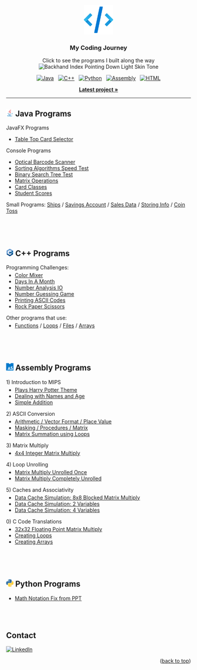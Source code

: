 <!-- Top of README anchor -->
<a name="readme-top"></a>

<!-- PROJECT LOGO -->
<br />
<div align="center">
  <div>
    <img src="icons/logo.png" alt="Logo" width="80" height="80">
  </div>

  <h3 align="center">My Coding Journey</h3>

  <p align="center">
    Click to see the programs I built along the way <img src="https://raw.githubusercontent.com/Tarikul-Islam-Anik/Animated-Fluent-Emojis/master/Emojis/Hand%20gestures/Backhand%20Index%20Pointing%20Down%20Light%20Skin%20Tone.png" alt="Backhand Index Pointing Down Light Skin Tone" width="25" height="25" />
  </p>
  
  <div>
    <a href="https://github.com/ow-n/My-Practice-Projects/tree/main/Java"><img src="https://img.shields.io/badge/Java-ED8B00?style=for-the-badge&logo=coffeescript&logoColor=white" alt="Java"></a>
    &nbsp;
    <a href="https://github.com/ow-n/My-Practice-Projects/tree/main/C%2B%2B"><img src="https://img.shields.io/badge/C%2B%2B-00599C?style=for-the-badge&logo=cplusplus&logoColor=#00599C" alt="C++"></a>
    &nbsp;
    <a href="https://github.com/ow-n/My-Practice-Projects/tree/main/Python"><img src="https://img.shields.io/badge/Python-2372b4?style=for-the-badge&logo=python&logoColor=white" alt="Python"></a>
    &nbsp;
    <a href="https://github.com/ow-n/My-Practice-Projects/tree/main/Assembly"><img src="https://img.shields.io/badge/Assembly-654FF0?style=for-the-badge&logo=assemblyscript&logoColor=white" alt="Assembly"></a>
    &nbsp;
    <a href="https://github.com/ow-n/My-Practice-Projects/blob/main/README.md?plain=1"><img src="https://img.shields.io/badge/HTML-E34F26?style=for-the-badge&logo=html5&logoColor=white" alt="HTML"></a>

  </div>
    
  <p align="center">
    <a href="https://github.com/ow-n/My-Practice-Projects/tree/main/Java/Card%20Game"><strong>Latest project »</strong></a>
  </p>
  
</div>


---


<!-- JAVA -->
## <img src="icons/Java.svg" alt="Java" width="20" height="20"> Java Programs
<!-- JavaFX Programs -->
<p style="margin-left: 0;">JavaFX Programs</p>
<ul>
<li><a href="https://github.com/ow-n/My-Practice-Projects/tree/main/Java/JavaFX%20Programs/src/Table%20Top%20Card%20Selector">Table Top Card Selector</a></li>
</ul>
<!-- Console Programs -->
<p style="margin-left: 0;">Console Programs</p>
<ul>
<li><a href="https://github.com/ow-n/My-Practice-Projects/tree/main/Java/Programs/Optical%20Barcode%20Scanner">Optical Barcode Scanner</a></li>
<li><a href="https://github.com/ow-n/My-Practice-Projects/tree/main/Java/Programs/Sorting%20Algorithm%20Test">Sorting Algorithms Speed Test</a></li>
<li><a href="https://github.com/ow-n/My-Practice-Projects/tree/main/Java/Programs/Binary%20Search%20Tree">Binary Search Tree Test</a></li>
<li><a href="https://github.com/ow-n/My-Practice-Projects/tree/main/Java/Programs/MatrixOperations">Matrix Operations</a></li>
<li><a href="https://github.com/ow-n/My-Practice-Projects/tree/main/Java/Programs/Card%20Game">Card Classes</a></li>
<li><a href="https://github.com/ow-n/My-Practice-Projects/tree/main/Java/Programs/Student%20Score%20Tracker">Student Scores</a></li>
</ul>
<!-- Small Programs -->
<p>Small Programs: <a href="https://github.com/ow-n/My-Practice-Projects/tree/main/Java/Small%20Programs/src/ships">Ships</a> / <a href="https://github.com/ow-n/My-Practice-Projects/tree/main/Java/Small%20Programs/src/savingsaccount">Savings Account</a> / <a href="https://github.com/ow-n/My-Practice-Projects/tree/main/Java/Small%20Programs/src/salesdata">Sales Data</a> / <a href="https://github.com/ow-n/My-Practice-Projects/tree/main/Java/Small%20Programs/src/personalinfo">Storing Info</a> / <a href="https://github.com/ow-n/My-Practice-Projects/tree/main/Java/Small%20Programs/src/cointoss">Coin Toss</a></p>
<br><br><br>


<!-- C++ -->
## <img src="icons/C++.png" alt="C++" width="20" height="20"> C++ Programs
<p>Programming Challenges:</p>
<ul style="margin-top: -10px;">
<li><a href="https://github.com/ow-n/My-Practice-Projects/blob/main/C%2B%2B/Programming%20Challenges/colorMixer.cpp">Color Mixer</a></li>
<li><a href="https://github.com/ow-n/My-Practice-Projects/blob/main/C%2B%2B/Programming%20Challenges/daysInAMonth.cpp">Days In A Month</a></li>
<li><a href="https://github.com/ow-n/My-Practice-Projects/blob/main/C%2B%2B/Programming%20Challenges/numberAnalysisIO.cpp">Number Analysis IO</a></li>
<li><a href="https://github.com/ow-n/My-Practice-Projects/blob/main/C%2B%2B/Programming%20Challenges/numberGuessingGame.cpp">Number Guessing Game</a></li>
<li><a href="https://github.com/ow-n/My-Practice-Projects/blob/main/C%2B%2B/Programming%20Challenges/printingASCIICodes.cpp">Printing ASCII Codes</a></li>
<li><a href="https://github.com/ow-n/My-Practice-Projects/blob/main/C%2B%2B/Programming%20Challenges/rockPaperScissors.cpp">Rock Paper Scissors</a></li>
</ul>

<p>Other programs that use:</p>
<ul style="margin-top: -10px;">
<li><a href="https://github.com/ow-n/My-Practice-Projects/blob/main/C%2B%2B/Functions/scope.cpp">Functions</a> / <a href="https://github.com/ow-n/My-Practice-Projects/blob/main/C%2B%2B/Loops%20%26%20Files/nested.cpp">Loops</a> / <a href="https://github.com/ow-n/My-Practice-Projects/blob/main/C%2B%2B/Loops%20%26%20Files/nested.cpp">Files</a> / <a href="https://github.com/ow-n/My-Practice-Projects/blob/main/C%2B%2B/Arrays/student.cpp">Arrays</a></li>
</ul>
<br><br><br>


<!-- ASSEMBLY -->
## <img src="icons/AssemblyScript.png" alt="Assembly" width="20" height="20"> Assembly Programs
<!-- 1) Intro to MIPS -->
<p style="margin-left: 0;">1) Introduction to MIPS</p>
<ul style="margin-top: -10px;">
<li><a href="https://github.com/ow-n/My-Practice-Projects/blob/main/Assembly/1)%20Intro%20to%20MIPS/Plays%20Song%20-%20Harry%20Potter%20Theme.asm">Plays Harry Potter Theme</a></li>
<li><a href="https://github.com/ow-n/My-Practice-Projects/blob/main/Assembly/1)%20Intro%20to%20MIPS/Dealing%20with%20Names%20and%20Age.asm">Dealing with Names and Age</a></li>
<li><a href="https://github.com/ow-n/My-Practice-Projects/blob/main/Assembly/1)%20Intro%20to%20MIPS/Simple%20Addition.asm">Simple Addition</a></li>
</ul>
<!-- 2) ASCII Conversion -->
<p style="margin-left: 0;">2) ASCII Conversion</p>
<ul style="margin-top: -10px;">
<li><a href="https://github.com/ow-n/My-Practice-Projects/blob/main/Assembly/2)%20ASCII%20Conversion/ASCII%20Conversion%20Arithmetic.asm">Arithmetic / Vector Format / Place Value</a></li>
<li><a href="https://github.com/ow-n/My-Practice-Projects/blob/main/Assembly/2)%20ASCII%20Conversion/ASCII%20Conversion%20Masking.asm">Masking / Procedures / Matrix</a></li>
<li><a href="https://github.com/ow-n/My-Practice-Projects/blob/main/Assembly/2)%20ASCII%20Conversion/Loop%20to%20Sum%20Matrix.asm">Matrix Summation using Loops</a></li>
</ul>
<!-- 3) Matrix Multiply -->
<p style="margin-left: 0;">3) Matrix Multiply</p>
<ul style="margin-top: -10px;">
<li><a href="https://github.com/ow-n/My-Practice-Projects/blob/main/Assembly/3)%20Matrix%20Multiply/4x4%20Integer%20Matrix%20Multiply.asm">4x4 Integer Matrix Multiply</a></li>
</ul>
<!-- 4) Loop Unrolling -->
<p style="margin-left: 0;">4) Loop Unrolling</p>
<ul style="margin-top: -10px;">
<li><a href="https://github.com/ow-n/My-Practice-Projects/blob/main/Assembly/4)%20Loop%20Unrolling/MM%20Unrolled%20Once.asm">Matrix Multiply Unrolled Once</a></li>
<li><a href="https://github.com/ow-n/My-Practice-Projects/blob/main/Assembly/4)%20Loop%20Unrolling/MM%20Completely%20Unrolled.asm">Matrix Multiply Completely Unrolled</a></li>
</ul>
<!-- 5) Caches and Associativity -->
<p style="margin-left: 0;">5) Caches and Associativity</p>
<ul style="margin-top: -10px;">
<li><a href="https://github.com/ow-n/My-Practice-Projects/blob/main/Assembly/5)%20Caches%20and%20Associativity/8x8%20Blocked%20MM%20Caches.asm">Data Cache Simulation: 8x8 Blocked Matrix Multiply</a></li>
<li><a href="https://github.com/ow-n/My-Practice-Projects/blob/main/Assembly/5)%20Caches%20and%20Associativity/Data%20Cache%20Sim%202%20Variables.asm">Data Cache Simulation: 2 Variables</a></li>
<li><a href="https://github.com/ow-n/My-Practice-Projects/blob/main/Assembly/5)%20Caches%20and%20Associativity/Data%20Cashe%20Sim%204%20Variables.asm">Data Cache Simulation: 4 Variables</a></li>
</ul>
<!-- 0) C Code Translations -->
<p style="margin-left: 0;">0) C Code Translations</p>
<ul style="margin-top: -10px;">
<li><a href="https://github.com/ow-n/My-Practice-Projects/blob/main/Assembly/0)%20C%20Code%20Translation/32x32%20Floating%20Point%20Matrix%20Multiply.asm">32x32 Floating Point Matrix Multiply</a></li>
<li><a href="https://github.com/ow-n/My-Practice-Projects/blob/main/Assembly/0)%20C%20Code%20Translation/Creating%20Loops.asm">Creating Loops</a></li>
<li><a href="https://github.com/ow-n/My-Practice-Projects/blob/main/Assembly/0)%20C%20Code%20Translation/Creating%20Arrays.asm">Creating Arrays</a></li>
</ul>
<br><br><br>


<!-- PYTHON -->
## <img src="icons/Python.png" alt="Python" width="20" height="20"> Python Programs
- [Math Notation Fix from PPT](https://github.com/ow-n/My-Practice-Projects/blob/main/Python/Math%20PPT%20to%20MD%20Translate/Discrete%20Notation%20Change.py)
<br><br><br><br>




<!-- CONTACT -->
## Contact
[![LinkedIn][linkedin-shield]][linkedin-url]
<p align="right">(<a href="#readme-top">back to top</a>)</p>    <!Back To Top>



<!-- MARKDOWN LINKS & IMAGES -->
<!-- https://www.markdownguide.org/basic-syntax/#reference-style-links -->
[forks-shield]: https://img.shields.io/github/forks/ow-n/Practice-Projects.svg?style=for-the-badge
[forks-url]: https://github.com/ow-n/Practice-Projects/network/members
[stars-shield]: https://img.shields.io/github/stars/ow-n/Practice-Projects.svg?style=for-the-badge
[stars-url]: https://github.com/ow-n/Practice-Projects/stargazers
[issues-shield]: https://img.shields.io/github/issues/ow-n/Practice-Projects.svg?style=for-the-badge
[issues-url]: https://github.com/ow-n/Practice-Projects/issues
[license-shield]: https://img.shields.io/github/license/ow-n/Practice-Projects.svg?style=for-the-badge
[license-url]: https://github.com/ow-n/Practice-Projects/blob/master/LICENSE.txt
[linkedin-shield]: https://img.shields.io/badge/LinkedIn-%230077B5.svg?style=for-the-badge&logo=linkedin&logoColor=white
[linkedin-url]: https://www.linkedin.com/in/owenman/

[Java.link]: https://github.com/ow-n/Practice-Projects/tree/main/Java
[Java]: https://img.shields.io/badge/Java-ED8B00?style=for-the-badge&logo=java&logoColor=white
[Cplusplus.link]: https://github.com/ow-n/Practice-Projects/tree/main/C%2B%2B
[Cplusplus]: https://img.shields.io/badge/C%2B%2B-00599C?style=for-the-badge&logo=cplusplus&logoColor=white
[Assembly.link]: https://github.com/ow-n/Practice-Projects/tree/main/Assembly
[Assembly]: https://img.shields.io/badge/Assembly-654FF0?style=for-the-badge&logo=generic&logoColor=white
[HTML5.link]: https://github.com/ow-n/Practice-Projects
[HTML5]: https://img.shields.io/badge/HTML5-E34F26?style=for-the-badge&logo=html5&logoColor=white